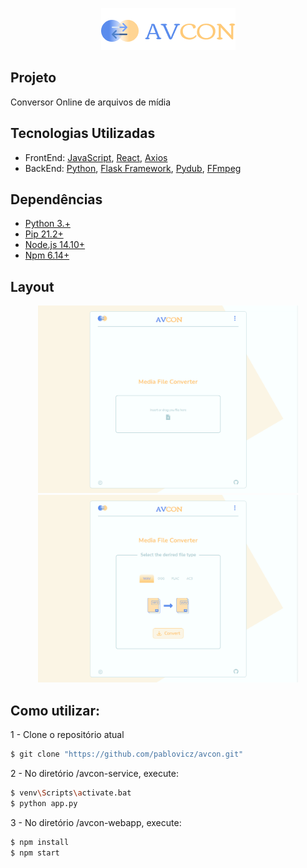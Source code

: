 <p align="center">
    <a href="https://avcon.netlify.app/" target="_blank" rel="noopener noreferrer">
        <img src="https://raw.githubusercontent.com/pablovicz/avcon/main/_assets/logo.png" alt="avcon.com"/> 
    </a>
</p>


## Projeto
Conversor Online de arquivos de mídia


## Tecnologias Utilizadas
<ul>
    <li>FrontEnd: <a href="https://www.javascript.com/">JavaScript</a>, <a href="https://reactjs.org">React</a>, <a href="https://axios-http.com/docs/intro">Axios</a></li>
    <li>BackEnd: <a href="https://www.python.org/">Python</a>, <a href="https://flask.palletsprojects.com/en/2.0.x/">Flask Framework</a>, <a href="https://github.com/jiaaro/pydub"> Pydub</a>, <a href="https://www.ffmpeg.org/">FFmpeg</a></li>
</ul>

## Dependências
<ul>
    <li><a href="https://www.python.org/downloads/">Python 3.+</a></li>
    <li><a href="https://pip.pypa.io/en/stable/cli/pip_download/">Pip 21.2+</a></li>
    <li><a href="https://nodejs.org/pt-br/download/">Node.js 14.10+</a></li>
    <li><a href="https://www.npmjs.com/package/download">Npm 6.14+</a></li>
</ul>


## Layout
<p align="center"> 
    <img width"350" height="300" src="https://raw.githubusercontent.com/pablovicz/avcon/main/_assets/home-layout.PNG" />
    <img width"350" height="300" src="https://raw.githubusercontent.com/pablovicz/avcon/main/_assets/convert-layout.PNG" />
</p>



## Como utilizar:

<p>1 - Clone o repositório atual</p>

```bash
$ git clone "https://github.com/pablovicz/avcon.git"
```

<p>2 - No diretório /avcon-service, execute:</p>


```bash
$ venv\Scripts\activate.bat 
$ python app.py
```

<p>3 - No diretório /avcon-webapp, execute:</p>

```bash
$ npm install 
$ npm start 
```
